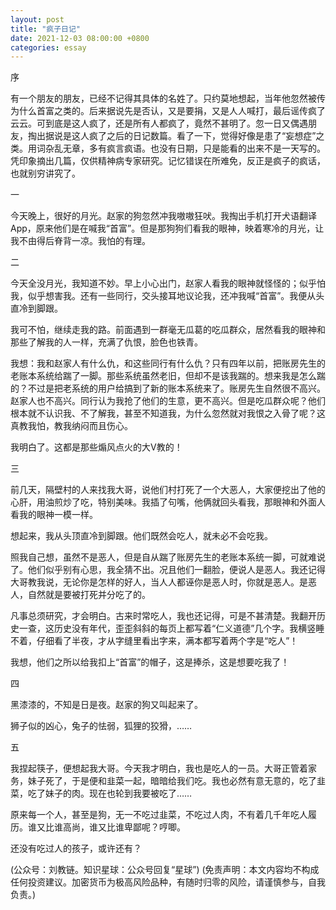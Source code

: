 ```yaml
---
layout: post
title: "疯子日记"
date: 2021-12-03 08:00:00 +0800
categories: essay
---
```


序

有一个朋友的朋友，已经不记得其具体的名姓了。只约莫地想起，当年他忽然被传为什么首富之类的。后来据说先是否认，又是要捐，又是人人喊打，最后谣传疯了云云。可到底是这人疯了，还是所有人都疯了，竟然不甚明了。忽一日又偶遇朋友，掏出据说是这人疯了之后的日记数篇。看了一下，觉得好像是患了“妄想症”之类。用词杂乱无章，多有疯言疯语。也没有日期，只是能看的出来不是一天写的。凭印象摘出几篇，仅供精神病专家研究。记忆错误在所难免，反正是疯子的疯话，也就别穷讲究了。

一

今天晚上，很好的月光。赵家的狗忽然冲我嗷嗷狂吠。我掏出手机打开犬语翻译App，原来他们是在喊我“首富”。但是那狗狗们看我的眼神，映着寒冷的月光，让我不由得后脊背一凉。我怕的有理。

二

今天全没月光，我知道不妙。早上小心出门，赵家人看我的眼神就怪怪的；似乎怕我，似乎想害我。还有一些同行，交头接耳地议论我，还冲我喊“首富”。我便从头直冷到脚跟。

我可不怕，继续走我的路。前面遇到一群毫无瓜葛的吃瓜群众，居然看我的眼神和那些了解我的人一样，充满了仇恨，脸色也铁青。

我想：我和赵家人有什么仇，和这些同行有什么仇？只有四年以前，把账房先生的老账本系统给踹了一脚。那些系统虽然老旧，但却不是该我踹的。想来我是怎么踹的？不过是把老系统的用户给搞到了新的账本系统来了。账房先生自然很不高兴。赵家人也不高兴。同行认为我抢了他们的生意，更不高兴。但是吃瓜群众呢？他们根本就不认识我、不了解我，甚至不知道我，为什么忽然就对我恨之入骨了呢？这真教我怕，教我纳闷而且伤心。

我明白了。这都是那些煽风点火的大V教的！

三

前几天，隔壁村的人来找我大哥，说他们村打死了一个大恶人，大家便挖出了他的心肝，用油煎炒了吃，特别美味。我插了句嘴，他俩就回头看我，那眼神和外面人看我的眼神一模一样。

想起来，我从头顶直冷到脚跟。他们既然会吃人，就未必不会吃我。

照我自己想，虽然不是恶人，但是自从踹了账房先生的老账本系统一脚，可就难说了。他们似乎别有心思，我全猜不出。况且他们一翻脸，便说人是恶人。我还记得大哥教我说，无论你是怎样的好人，当人人都诬你是恶人时，你就是恶人。是恶人，自然就是要被打死并分吃了的。

凡事总须研究，才会明白。古来时常吃人，我也还记得，可是不甚清楚。我翻开历史一查，这历史没有年代，歪歪斜斜的每页上都写着“仁义道德”几个字。我横竖睡不着，仔细看了半夜，才从字缝里看出字来，满本都写着两个字是“吃人”！

我想，他们之所以给我扣上“首富”的帽子，这是捧杀，这是想要吃我了！

四

黑漆漆的，不知是日是夜。赵家的狗又叫起来了。

狮子似的凶心，兔子的怯弱，狐狸的狡猾，……

五

我捏起筷子，便想起我大哥。今天我才明白，我也是吃人的一员。大哥正管着家务，妹子死了，于是便和韭菜一起，暗暗给我们吃。我也必然有意无意的，吃了韭菜，吃了妹子的肉。现在也轮到我要被吃了……

原来每一个人，甚至是狗，无一不吃过韭菜，不吃过人肉，不有着几千年吃人履历。谁又比谁高尚，谁又比谁卑鄙呢？哼唧。

还没有吃过人的孩子，或许还有？


(公众号：刘教链。知识星球：公众号回复“星球”)
(免责声明：本文内容均不构成任何投资建议。加密货币为极高风险品种，有随时归零的风险，请谨慎参与，自我负责。)
